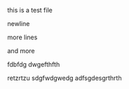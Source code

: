 this is a test file

newline
  

more lines
 

and more

 
fdbfdg
dwgefthfth

retzrtzu
sdgfwdgwedg
adfsgdesgrthrth
